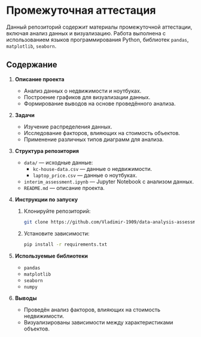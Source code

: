 # Промежуточная аттестация

Данный репозиторий содержит материалы промежуточной аттестации, включая анализ данных и визуализацию. Работа выполнена с использованием языков программирования Python, библиотек `pandas`, `matplotlib`, `seaborn`.

## Содержание

1. **Описание проекта**
    - Анализ данных о недвижимости и ноутбуках.
    - Построение графиков для визуализации данных.
    - Формирование выводов на основе проведённого анализа.

2. **Задачи**
    - Изучение распределения данных.
    - Исследование факторов, влияющих на стоимость объектов.
    - Применение различных типов диаграмм для анализа.

3. **Структура репозитория**
    - `data/` — исходные данные:
        - `kc-house-data.csv` — данные о недвижимости.
        - `laptop_price.csv` — данные о ноутбуках.
    - `interim_assessment.ipynb` — Jupyter Notebook с анализом данных.
    - `README.md` — описание проекта.

4. **Инструкции по запуску**
    1. Клонируйте репозиторий:
       ```bash
       git clone https://github.com/Vladimir-1909/data-analysis-assessment-2024.git
       ```
    2. Установите зависимости:
       ```bash
       pip install -r requirements.txt
       ```

5. **Используемые библиотеки**
    - `pandas`
    - `matplotlib`
    - `seaborn`
    - `numpy`

6. **Выводы**
    - Проведён анализ факторов, влияющих на стоимость недвижимости.
    - Визуализированы зависимости между характеристиками объектов.
